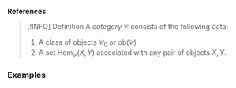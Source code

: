 **References.**

> [!INFO] Definition
> A *category* $\mathscr C$ consists of the following data:
> 1. A class of objects $\mathscr C_0$ or $\mathrm{ob}(\mathscr C)$
> 2. A set $\mathrm{Hom}_\mathscr{C}(X,Y)$ associated with any pair of objects $X,Y$.
> 
> 
### Examples